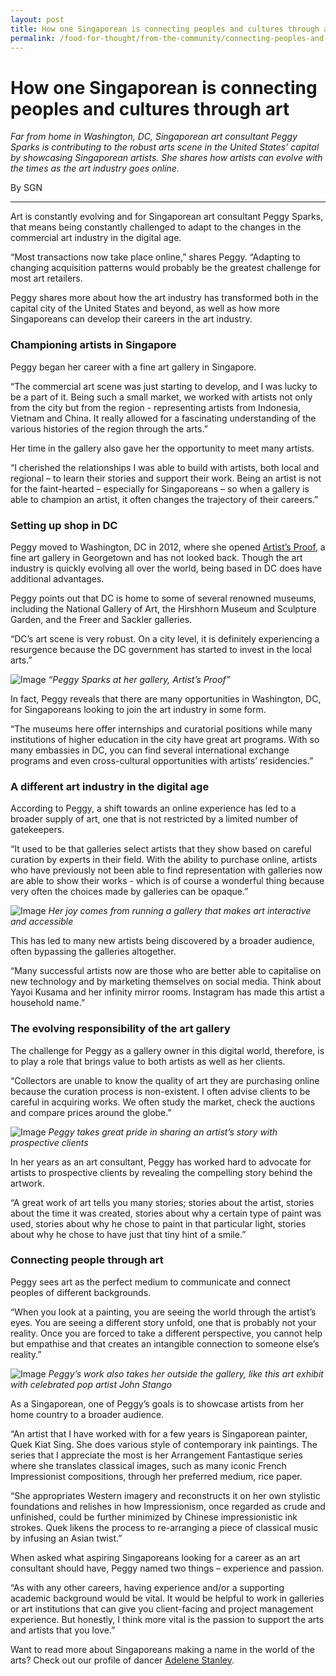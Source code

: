```yaml
---
layout: post
title: How one Singaporean is connecting peoples and cultures through art
permalink: /food-for-thought/from-the-community/connecting-peoples-and-cultures-through-art
---
```


# How one Singaporean is connecting peoples and cultures through art

_Far from home in Washington, DC, Singaporean art consultant Peggy Sparks is contributing to the robust arts scene in the United States’ capital by showcasing Singaporean artists. She shares how artists can evolve with the times as the art industry goes online._

By SGN
<hr>

Art is constantly evolving and for Singaporean art consultant Peggy Sparks, that means being constantly challenged to adapt to the changes in the commercial art industry in the digital age.

“Most transactions now take place online,” shares Peggy. “Adapting to changing acquisition patterns would probably be the greatest challenge for most art retailers. 

Peggy shares more about how the art industry has transformed both in the capital city of the United States and beyond, as well as how more Singaporeans can develop their careers in the art industry.

### Championing artists in Singapore

Peggy began her career with a fine art gallery in Singapore.

“The commercial art scene was just starting to develop, and I was lucky to be a part of it. Being such a small market, we worked with artists not only from the city but from the region - representing artists from Indonesia, Vietnam and China. It really allowed for a fascinating understanding of the various histories of the region through the arts.”

Her time in the gallery also gave her the opportunity to meet many artists. 

“I cherished the relationships I was able to build with artists, both local and regional – to learn their stories and support their work. Being an artist is not for the faint-hearted – especially for Singaporeans – so when a gallery is able to champion an artist, it often changes the trajectory of their careers.”

### Setting up shop in DC

Peggy moved to Washington, DC in 2012, where she opened [Artist’s Proof](https://www.aproof.net/), a fine art gallery in Georgetown and has not looked back. Though the art industry is quickly evolving all over the world, being based in DC does have additional advantages. 

Peggy points out that DC is home to some of several renowned museums, including the National Gallery of Art, the Hirshhorn Museum and Sculpture Garden, and the Freer and Sackler galleries.

“DC’s art scene is very robust. On a city level, it is definitely experiencing a resurgence because the DC government has started to invest in the local arts.”

![Image](/images/stories/2020/Feb/peggy-sparks-1.png)
_“Peggy Sparks at her gallery, Artist’s Proof”_

In fact, Peggy reveals that there are many opportunities in Washington, DC, for Singaporeans looking to join the art industry in some form.

“The museums here offer internships and curatorial positions while many institutions of higher education in the city have great art programs. With so many embassies in DC, you can find several international exchange programs and even cross-cultural opportunities with artists’ residencies.”

### A different art industry in the digital age

According to Peggy, a shift towards an online experience has led to a broader supply of art, one that is not restricted by a limited number of gatekeepers.

“It used to be that galleries select artists that they show based on careful curation by experts in their field. With the ability to purchase online, artists who have previously not been able to find representation with galleries now are able to show their works - which is of course a wonderful thing because very often the choices made by galleries can be opaque.”

![Image](/images/stories/2020/Feb/peggy-sparks-2.png)
_Her joy comes from running a gallery that makes art interactive and accessible_

This has led to many new artists being discovered by a broader audience, often bypassing the galleries altogether.

“Many successful artists now are those who are better able to capitalise on new technology and by marketing themselves on social media. Think about Yayoi Kusama and her infinity mirror rooms. Instagram has made this artist a household name.”

### The evolving responsibility of the art gallery

The challenge for Peggy as a gallery owner in this digital world, therefore, is to play a role that brings value to both artists as well as her clients.

“Collectors are unable to know the quality of art they are purchasing online because the curation process is non-existent. I often advise clients to be careful in acquiring works. We often study the market, check the auctions and compare prices around the globe.”

![Image](/images/stories/2020/Feb/peggy-sparks-3.png)
_Peggy takes great pride in sharing an artist’s story with prospective clients_

In her years as an art consultant, Peggy has worked hard to advocate for artists to prospective clients by revealing the compelling story behind the artwork.

“A great work of art tells you many stories; stories about the artist, stories about the time it was created, stories about why a certain type of paint was used, stories about why he chose to paint in that particular light, stories about why he chose to have just that tiny hint of a smile.”

### Connecting people through art

Peggy sees art as the perfect medium to communicate and connect peoples of different backgrounds.

“When you look at a painting, you are seeing the world through the artist’s eyes. You are seeing a different story unfold, one that is probably not your reality. Once you are forced to take a different perspective, you cannot help but empathise and that creates an intangible connection to someone else’s reality.”

![Image](/images/stories/2020/Feb/peggy-sparks-4.png)
_Peggy’s work also takes her outside the gallery, like this art exhibit with celebrated pop artist John Stango_

As a Singaporean, one of Peggy’s goals is to showcase artists from her home country to a broader audience. 

“An artist that I have worked with for a few years is Singaporean painter, Quek Kiat Sing. She does various style of contemporary ink paintings. The series that I appreciate the most is her Arrangement Fantastique series where she translates classical images, such as many iconic French Impressionist compositions, through her preferred medium, rice paper.

“She appropriates Western imagery and reconstructs it on her own stylistic foundations and relishes in how Impressionism, once regarded as crude and unfinished, could be further minimized by Chinese impressionistic ink strokes. Quek likens the process to re-arranging a piece of classical music by infusing an Asian twist.”

When asked what aspiring Singaporeans looking for a career as an art consultant should have, Peggy named two things – experience and passion.

“As with any other careers, having experience and/or a supporting academic background would be vital. It would be helpful to work in galleries or art institutions that can give you client-facing and project management experience. But honestly, I think more vital is the passion to support the arts and artists that you love.”

Want to read more about Singaporeans making a name in the world of the arts? Check out our profile of dancer [Adelene Stanley](https://www.singaporeglobalnetwork.com/food-for-thought/from-the-community/passion-to-profession).
